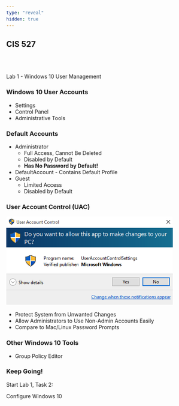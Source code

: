 ```yaml
---
type: "reveal"
hidden: true
---
```

<section>
	<h2>CIS 527</h2><br><br><p>Lab 1 - Windows 10 User Management</p>
</section>
<section>
  <h3>Windows 10 User Accounts</h3>
  <ul>
    <li>Settings</li>
    <li>Control Panel</li>
    <li>Administrative Tools</li>
  </ul>
</section>
<section>
  <h3>Default Accounts</h3>
  <ul>
    <li>Administrator
      <ul>
        <li>Full Access, Cannot Be Deleted</li>
        <li>Disabled by Default</li>
        <li><b>Has No Password by Default!</b></li>
      </ul>
    </li>
    <li>DefaultAccount - Contains Default Profile</li>
    <li>Guest
      <ul>
        <li>Limited Access</li>
        <li>Disabled by Default</li>
      </ul>
    </li>
  </ul>
</section>
<section>
  <h3>User Account Control (UAC)</h3>
  <img class="stretch plain" src="/images/win10uac.png">
  <ul>
    <li>Protect System from Unwanted Changes</li>
    <li>Allow Administrators to Use Non-Admin Accounts Easily</li>
    <li>Compare to Mac/Linux Password Prompts</li>
  </ul>
</section>
<section>
  <h3>Other Windows 10 Tools</h3>
  <ul>
    <li>Group Policy Editor</li>
  </ul>
</section>
<section>
  <h3>Keep Going!</h3>
  <p>Start Lab 1, Task 2:</p>
  <p>Configure Windows 10</p>
</section>

